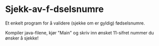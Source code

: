 # Sjekk-av-f-dselsnumre

Et enkelt program for å validere (sjekke om er gyldig) fødselsnumre.

Kompiler java-filene, kjør "Main" og skriv inn ønsket 11-sifret nummer du ønsker å sjekke!
